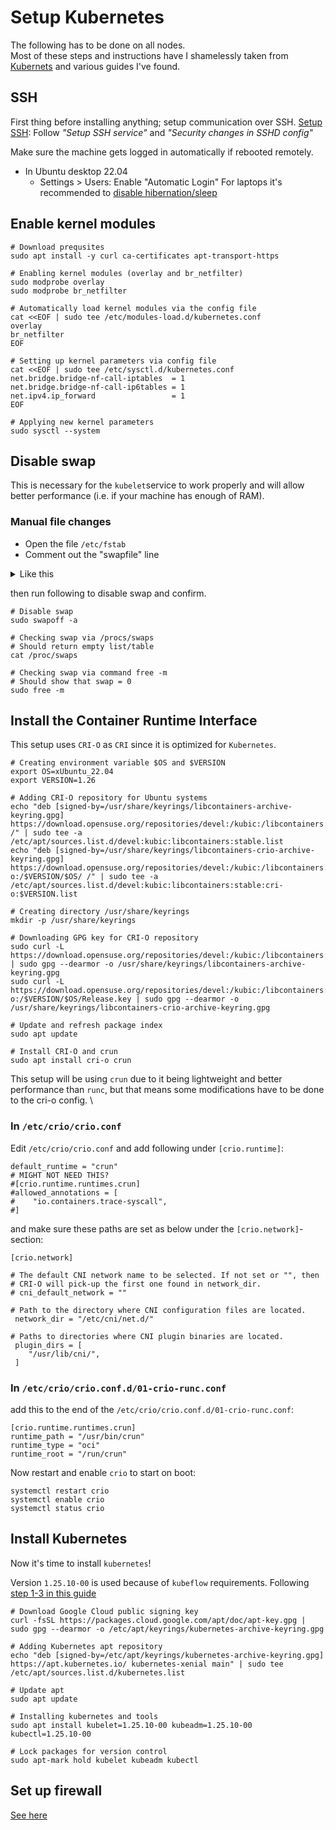 
# Setup Kubernetes
The following has to be done on all nodes.\
Most of these steps and instructions have I shamelessly taken from [Kubernets](https://kubernetes.io/docs/setup/production-environment/tools/kubeadm/install-kubeadm/) and various guides I've found. 

## SSH
First thing before installing anything; setup communication over SSH.
[Setup SSH](setup_ssh.md): Follow *"Setup SSH service"* and _"Security changes in SSHD config"_

Make sure the machine gets logged in automatically if rebooted remotely.
- In Ubuntu desktop 22.04
  - Settings > Users: Enable "Automatic Login"
For laptops it's recommended to [disable hibernation/sleep](setup_extra.md#ubuntu-server-specific)



## Enable kernel modules
```
# Download prequsites
sudo apt install -y curl ca-certificates apt-transport-https

# Enabling kernel modules (overlay and br_netfilter)
sudo modprobe overlay
sudo modprobe br_netfilter

# Automatically load kernel modules via the config file
cat <<EOF | sudo tee /etc/modules-load.d/kubernetes.conf
overlay
br_netfilter
EOF

# Setting up kernel parameters via config file
cat <<EOF | sudo tee /etc/sysctl.d/kubernetes.conf
net.bridge.bridge-nf-call-iptables  = 1
net.bridge.bridge-nf-call-ip6tables = 1
net.ipv4.ip_forward                 = 1
EOF

# Applying new kernel parameters
sudo sysctl --system
```
## Disable swap
This is necessary for the `kubelet`service to work properly and will allow better performance (i.e. if your machine has enough of RAM).

### Manual file changes
- Open the file `/etc/fstab`
- Comment out the "swapfile" line

<details> 
 <summary>Like this</summary>
 
```
# /etc/fstab: static file system information.
#
# Use 'blkid' to print the universally unique identifier for a
# device; this may be used with UUID= as a more robust way to name devices
# that works even if disks are added and removed. See fstab(5).
#
# <file system> <mount point>   <type>  <options>       <dump>  <pass>
# / was on /dev/nvme0n1p6 during installation
UUID=1280b09c-bdbb-4dc9-b93f-34d6323a97da /               ext4    errors=remount-ro 0       1
# /boot/efi was on /dev/nvme0n1p1 during installation
UUID=184F-388A  /boot/efi       vfat    umask=0077      0       1
#/swapfile                                 none            swap    sw              0       0
```

</details>

then run following to disable swap and confirm.
```
# Disable swap
sudo swapoff -a

# Checking swap via /procs/swaps
# Should return empty list/table
cat /proc/swaps

# Checking swap via command free -m
# Should show that swap = 0
sudo free -m
```

## Install the Container Runtime Interface
This setup uses `CRI-O` as `CRI` since it is optimized for `Kubernetes`. 
```
# Creating environment variable $OS and $VERSION
export OS=xUbuntu_22.04
export VERSION=1.26

# Adding CRI-O repository for Ubuntu systems
echo "deb [signed-by=/usr/share/keyrings/libcontainers-archive-keyring.gpg] https://download.opensuse.org/repositories/devel:/kubic:/libcontainers:/stable/$OS/ /" | sudo tee -a /etc/apt/sources.list.d/devel:kubic:libcontainers:stable.list
echo "deb [signed-by=/usr/share/keyrings/libcontainers-crio-archive-keyring.gpg] https://download.opensuse.org/repositories/devel:/kubic:/libcontainers:/stable:/cri-o:/$VERSION/$OS/ /" | sudo tee -a /etc/apt/sources.list.d/devel:kubic:libcontainers:stable:cri-o:$VERSION.list

# Creating directory /usr/share/keyrings
mkdir -p /usr/share/keyrings

# Downloading GPG key for CRI-O repository
sudo curl -L https://download.opensuse.org/repositories/devel:/kubic:/libcontainers:/stable/$OS/Release.key | sudo gpg --dearmor -o /usr/share/keyrings/libcontainers-archive-keyring.gpg
sudo curl -L https://download.opensuse.org/repositories/devel:/kubic:/libcontainers:/stable:/cri-o:/$VERSION/$OS/Release.key | sudo gpg --dearmor -o /usr/share/keyrings/libcontainers-crio-archive-keyring.gpg

# Update and refresh package index
sudo apt update

# Install CRI-O and crun
sudo apt install cri-o crun

```

This setup will be using `crun` due to it being lightweight and better performance than `runc`, but that means some modifications have to be done to the cri-o config. \
### In `/etc/crio/crio.conf`
Edit `/etc/crio/crio.conf` and add following under `[crio.runtime]`:
```
default_runtime = "crun"
# MIGHT NOT NEED THIS?
#[crio.runtime.runtimes.crun]
#allowed_annotations = [
#    "io.containers.trace-syscall",
#]
```

and make sure these paths are set as below under the `[crio.network]`-section:
```
[crio.network]

# The default CNI network name to be selected. If not set or "", then
# CRI-O will pick-up the first one found in network_dir.
# cni_default_network = ""

# Path to the directory where CNI configuration files are located.
 network_dir = "/etc/cni/net.d/"

# Paths to directories where CNI plugin binaries are located.
 plugin_dirs = [
 	"/usr/lib/cni/",
 ]

```

### In `/etc/crio/crio.conf.d/01-crio-runc.conf`
add this to the end of the `/etc/crio/crio.conf.d/01-crio-runc.conf`:
```
[crio.runtime.runtimes.crun]
runtime_path = "/usr/bin/crun"
runtime_type = "oci"
runtime_root = "/run/crun"
```

Now restart and enable `crio` to start on boot: 
```
systemctl restart crio
systemctl enable crio
systemctl status crio
```

## Install Kubernetes
Now it's time to install `kubernetes`!

Version `1.25.10-00` is used because of `kubeflow` requirements.
Following [step 1-3 in this guide](https://kubernetes.io/docs/tasks/tools/install-kubectl-linux/#install-using-native-package-management)
``` 
# Download Google Cloud public signing key
curl -fsSL https://packages.cloud.google.com/apt/doc/apt-key.gpg | sudo gpg --dearmor -o /etc/apt/keyrings/kubernetes-archive-keyring.gpg

# Adding Kubernetes apt repository
echo "deb [signed-by=/etc/apt/keyrings/kubernetes-archive-keyring.gpg] https://apt.kubernetes.io/ kubernetes-xenial main" | sudo tee /etc/apt/sources.list.d/kubernetes.list

# Update apt
sudo apt update

# Installing kubernetes and tools
sudo apt install kubelet=1.25.10-00 kubeadm=1.25.10-00 kubectl=1.25.10-00

# Lock packages for version control
sudo apt-mark hold kubelet kubeadm kubectl
```

## Set up firewall
[See here](setup_firewall.md)
